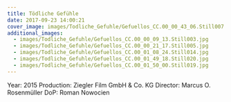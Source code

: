 ```yaml
---
title: Tödliche Gefühle
date: 2017-09-23 14:00:21
cover_image: images/Todliche_Gefuhle/Gefuellos_CC.00_00_43_06.Still007.jpg
additional_images:
  - images/Todliche_Gefuhle/Gefuellos_CC.00_00_09_13.Still003.jpg
  - images/Todliche_Gefuhle/Gefuellos_CC.00_00_21_17.Still005.jpg
  - images/Todliche_Gefuhle/Gefuellos_CC.00_01_08_24.Still014.jpg
  - images/Todliche_Gefuhle/Gefuellos_CC.00_01_49_18.Still020.jpg
  - images/Todliche_Gefuhle/Gefuellos_CC.00_01_50_00.Still019.jpg
---
```


Year: 2015
Production: Ziegler Film GmbH & Co. KG
Director: Marcus O. Rosenmüller
DoP: Roman Nowocien
